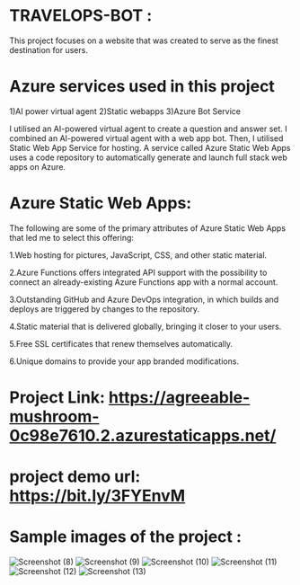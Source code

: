 # TRAVELOPS-BOT :

This project focuses on a website that was created to serve as the finest destination for users.

# Azure services used in this project

1)AI power virtual agent 2)Static webapps 3)Azure Bot Service

I utilised an AI-powered virtual agent to create a question and answer set. I combined an AI-powered virtual agent with a web app bot. Then, I utilised Static Web App Service for hosting. A service called Azure Static Web Apps uses a code repository to automatically generate and launch full stack web apps on Azure.

# Azure Static Web Apps: 

The following are some of the primary attributes of Azure Static Web Apps that led me to select this offering:

1.Web hosting for pictures, JavaScript, CSS, and other static material.

2.Azure Functions offers integrated API support with the possibility to connect an already-existing Azure Functions app with a normal account.

3.Outstanding GitHub and Azure DevOps integration, in which builds and deploys are triggered by changes to the repository.

4.Static material that is delivered globally, bringing it closer to your users.

5.Free SSL certificates that renew themselves automatically.

6.Unique domains to provide your app branded modifications.

# Project Link: https://agreeable-mushroom-0c98e7610.2.azurestaticapps.net/
# project demo url: https://bit.ly/3FYEnvM
# Sample images of the project :

![Screenshot (8)](https://user-images.githubusercontent.com/110277557/200405884-bd9c37b8-cd8a-4648-be31-73683c0d82d0.png)
![Screenshot (9)](https://user-images.githubusercontent.com/110277557/200405914-5cfc815f-3b5f-4509-b770-68e7cadc8d98.png)
![Screenshot (10)](https://user-images.githubusercontent.com/110277557/200405934-cf8beb1a-9293-4880-953e-0681de38ffb5.png)
![Screenshot (11)](https://user-images.githubusercontent.com/110277557/200405943-b8145300-1a03-4fc1-a61f-7b41e8f2c723.png)
![Screenshot (12)](https://user-images.githubusercontent.com/110277557/200405963-4d301405-8851-4d77-98a9-8cd949bf9c36.png)
![Screenshot (13)](https://user-images.githubusercontent.com/110277557/200405976-41aee81e-6d4d-45f0-b4ec-05f02faea57b.png)

